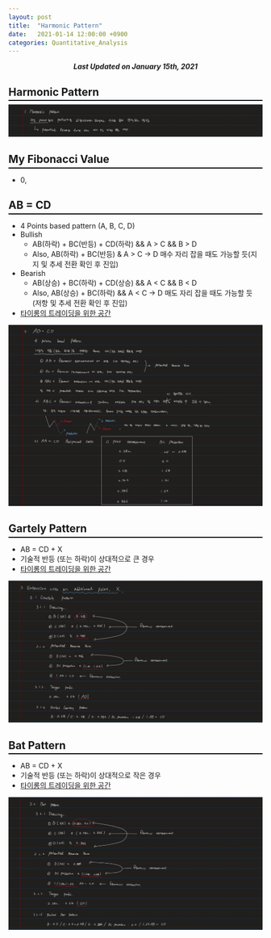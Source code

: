 ```yaml
---
layout: post
title:  "Harmonic Pattern"
date:   2021-01-14 12:00:00 +0900
categories: Quantitative_Analysis
---
```


<div style="text-align: center"><i><b>Last Updated on January 15th, 2021</b></i></div>

## Harmonic Pattern
<hr style="height: 2px; border:none; margin-top: -1em; margin-bottom:0.5em; padding: 0; background:black">

<img src="/img/harmonic.JPG">   

## My Fibonacci Value
<hr style="height: 2px; border:none; margin-top: -1em; margin-bottom:0.5em; padding: 0; background:black">

* 0, 

## AB = CD
<hr style="height: 2px; border:none; margin-top: -1em; margin-bottom:0.5em; padding: 0; background:black">

* 4 Points based pattern (A, B, C, D)
* Bullish
    * AB(하락) + BC(반등) + CD(하락) && A > C && B > D
    * Also, AB(하락) + BC(반등) & A > C &rarr; D 매수 자리 잡을 때도 가능할 듯(지지 및 추세 전환 확인 후 진입)
* Bearish
    * AB(상승) + BC(하락) + CD(상승) && A < C && B < D
    * Also, AB(상승) + BC(하락) && A < C &rarr; D 매도 자리 잡을 때도 가능할 듯 (저항 및 추세 전환 확인 후 진입)
* [타이롱의 트레이딩을 위한 공간](https://tailong.tistory.com/11)   

<img src="/img/abcd.JPG">   

## Gartely Pattern
<hr style="height: 2px; border:none; margin-top: -1em; margin-bottom:0.5em; padding: 0; background:black">

* AB = CD + X 
* 기술적 반등 (또는 하락)이 상대적으로 큰 경우
* [타이롱의 트레이딩을 위한 공간](https://tailong.tistory.com/40)  

<img src="/img/gartely_pattern.JPG">   

## Bat Pattern
<hr style="height: 2px; border:none; margin-top: -1em; margin-bottom:0.5em; padding: 0; background:black">

* AB = CD + X 
* 기술적 반등 (또는 하락)이 상대적으로 작은 경우
* [타이롱의 트레이딩을 위한 공간](https://tailong.tistory.com/34)  

<img src="/img/bat_pattern.JPG">   
